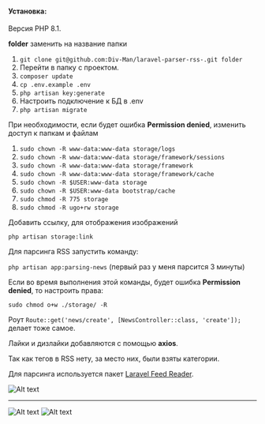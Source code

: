 #### Установка:

Версия PHP 8.1.

**folder** заменить на название папки

1. ```git clone git@github.com:Div-Man/laravel-parser-rss-.git folder```
2. Перейти в папку с проектом.
3. ```composer update```
4. ```cp .env.example .env```
5. ```php artisan key:generate```
6. Настроить подключение к БД в .env
7. ```php artisan migrate```

При необходимости, если будет ошибка **Permission denied**, изменить доступ к папкам и файлам

1. ```sudo chown -R www-data:www-data storage/logs```
2. ```sudo chown -R www-data:www-data storage/framework/sessions```
3. ```sudo chown -R www-data:www-data storage/framework```
4. ```sudo chown -R www-data:www-data storage/framework/cache```
5. ```sudo chown -R $USER:www-data storage```
6. ```sudo chown -R $USER:www-data bootstrap/cache```
7. ```sudo chmod -R 775 storage```
8. ```sudo chmod -R ugo+rw storage```


Добавить ссылку, для отображения изображений

```php artisan storage:link```


Для парсинга RSS запустить команду:

```php artisan app:parsing-news``` (первый раз у меня парсится 3 минуты)

Если во время выполнения этой команды, будет ошибка **Permission denied**, то настроить права:

```sudo chmod o+w ./storage/ -R```

Роут ```Route::get('news/create', [NewsController::class, 'create']);``` делает тоже самое.

Лайки и дизлайки добавляются с помощью **axios**.

Так как тегов в RSS нету, за место них, были взяты категории.

Для парсинга используется пакет [Laravel Feed Reader](https://github.com/vedmant/laravel-feed-reader).

![Alt text](https://github.com/Div-Man/laravel-parser-rss-/blob/master/public/rss1.png)
***
![Alt text](https://github.com/Div-Man/laravel-parser-rss-/blob/master/public/rss3.png)
![Alt text](https://github.com/Div-Man/laravel-parser-rss-/blob/master/public/rss4.png)


